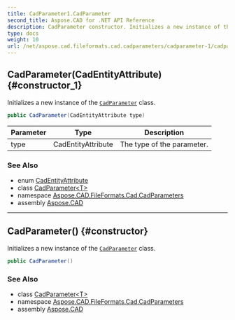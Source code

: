 ```yaml
---
title: CadParameter1.CadParameter
second_title: Aspose.CAD for .NET API Reference
description: CadParameter constructor. Initializes a new instance of the CadParameter class
type: docs
weight: 10
url: /net/aspose.cad.fileformats.cad.cadparameters/cadparameter-1/cadparameter/
---
```

## CadParameter(CadEntityAttribute) {#constructor_1}

Initializes a new instance of the [`CadParameter`](../) class.

```csharp
public CadParameter(CadEntityAttribute type)
```

| Parameter | Type | Description |
| --- | --- | --- |
| type | CadEntityAttribute | The type of the parameter. |

### See Also

* enum [CadEntityAttribute](../../../aspose.cad.fileformats.cad/cadentityattribute/)
* class [CadParameter&lt;T&gt;](../)
* namespace [Aspose.CAD.FileFormats.Cad.CadParameters](../../cadparameter-1/)
* assembly [Aspose.CAD](../../../)

---

## CadParameter() {#constructor}

Initializes a new instance of the [`CadParameter`](../) class.

```csharp
public CadParameter()
```

### See Also

* class [CadParameter&lt;T&gt;](../)
* namespace [Aspose.CAD.FileFormats.Cad.CadParameters](../../cadparameter-1/)
* assembly [Aspose.CAD](../../../)


